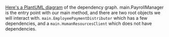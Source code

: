 [Here's a PlantUML diagram](./PayrollManagerDependencyGraph_CD.puml) of the dependency graph.
main.PayrollManager is the entry point with our main method, and there are two root objects we will interact with.
`main.EmployeePaymentDistributor` which has a few dependencies, and a `main.HumanResourcesClient` which does not have dependencies. 
